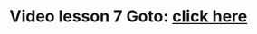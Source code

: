 # Video lesson 7 Goto: [click here](https://drive.google.com/file/d/17egwFMEDgr7SaIhH-fYA3tVtCrJbd7ic/view?usp=sharing)
